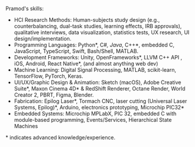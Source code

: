 Pramod's skills:

- HCI Research Methods: Human-subjects study design (e.g.,
  counterbalancing, dual-task studies, learning effects, IRB
  approvals), qualitative interviews, data visualization,
  statistics tests, UX research, UI design/implementation.
- Programming Languages: Python*, C#*, Java*, C++*, embedded
  C, JavaScript, TypeScript, Swift, Bash/Shell, MATLAB.
- Development Frameworks: Unity, OpenFrameworks*, LLVM C++
  API , iOS, Android, React Native*, (and almost anything
  web dev)
- Machine Learning: Digital Signal Processing, MATLAB,
  scikit-learn, TensorFlow, PyTorch, Keras.
- UI/UX/Graphic Design & Animation: Sketch (macOS), Adobe
  Creative Suite*, Maxon Cinema 4D* & RedShift Renderer,
  Octane Render, World Creator 2, PBRT, Figma, Blender.
- Fabrication: Epilog Laser*, Tormach CNC, laser cutting
  (Universal Laser Systems, Epilog)*, Arduino, electronics
  prototyping, Microchip PIC32\*
- Embedded Systems: Microchip MPLabX, PIC 32, embedded C
  with module-based programming, Events/Services,
  Hierarchical State Machines

\* indicates advanced knowledge/experience.
